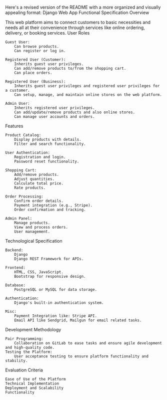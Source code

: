 Here's a revised version of the README with a more organized and visually appealing format:
Django Web App
Functional Specification
Overview

This web platform aims to connect customers to basic necessities and needs all at their convenience through services like online ordering, delivery, or booking services.
User Roles

    Guest User:
        Can browse products.
        Can register or log in.

    Registered User (Customer):
        Inherits guest user privileges.
        Can add/remove products to/from the shopping cart.
        Can place orders.

    Registered User (Business):
        Inherits guest user privileges and registered user privileges for a customer.
        Can setup, manage, and maintain online stores on the web platform.

    Admin User:
        Inherits registered user privileges.
        Can add/update/remove products and also online stores.
        Can manage user accounts and orders.

Features

    Product Catalog:
        Display products with details.
        Filter and search functionality.

    User Authentication:
        Registration and login.
        Password reset functionality.

    Shopping Cart:
        Add/remove products.
        Adjust quantities.
        Calculate total price.
        Rate products.

    Order Processing:
        Confirm order details.
        Payment integration (e.g., Stripe).
        Order confirmation and tracking.

    Admin Panel:
        Manage products.
        View and process orders.
        User management.

Technological Specification

    Backend:
        Django
        Django REST Framework for APIs.

    Frontend:
        HTML, CSS, JavaScript.
        Bootstrap for responsive design.

    Database:
        PostgreSQL or MySQL for data storage.

    Authentication:
        Django's built-in authentication system.

    Misc:
        Payment Integration like: Stripe API.
        Email API like Sendgrid, Mailgun for email related tasks.

Development Methodology

    Pair Programming:
        Collaboration on GitLab to ease tasks and ensure agile development and high-quality code.
    Testing the Platform:
        User acceptance testing to ensure platform functionality and stability.

Evaluation Criteria

    Ease of Use of the Platform
    Technical Implementation
    Deployment and Scalability
    Functionality